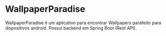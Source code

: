 # WallpaperParadise

WallpaperParadise é um aplicativo para encontrar Wallpapers parafeito para dispositivos android. Possui backend em Spring Boot (Rest API).
